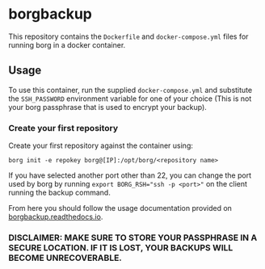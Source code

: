 # borgbackup

This repository contains the `Dockerfile` and `docker-compose.yml` files for running borg in a docker container. 

## Usage

To use this container, run the supplied  `docker-compose.yml` and substitute the `SSH_PASSWORD` environment variable for one of your choice (This is not your borg passphrase that is used to encrypt your backup).

### Create your first repository

Create your first repository against the container using:

```
borg init -e repokey borg@[IP]:/opt/borg/<repository name>
```

If you have selected another port other than 22, you can change the port used by borg by running `export BORG_RSH="ssh -p <port>"` on the client running the backup command.

From here you should follow the usage documentation provided on [borgbackup.readthedocs.io](https://borgbackup.readthedocs.io/en/stable/usage/general.html).

### DISCLAIMER: MAKE SURE TO STORE YOUR PASSPHRASE IN A SECURE LOCATION. IF IT IS LOST, YOUR BACKUPS WILL BECOME UNRECOVERABLE.
